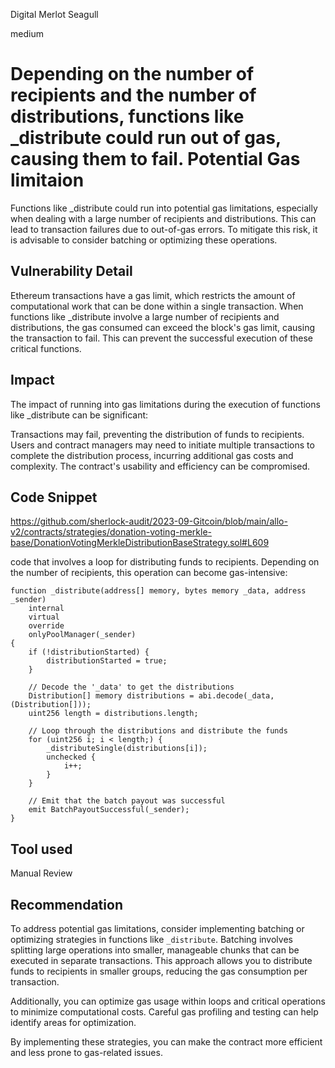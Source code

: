 Digital Merlot Seagull

medium

# Depending on the number of recipients and the number of distributions, functions like _distribute could run out of gas, causing them to fail. Potential Gas limitaion
Functions like _distribute could run into potential gas limitations, especially when dealing with a large number of recipients and distributions. This can lead to transaction failures due to out-of-gas errors. To mitigate this risk, it is advisable to consider batching or optimizing these operations.

## Vulnerability Detail
Ethereum transactions have a gas limit, which restricts the amount of computational work that can be done within a single transaction. When functions like _distribute involve a large number of recipients and distributions, the gas consumed can exceed the block's gas limit, causing the transaction to fail. This can prevent the successful execution of these critical functions.

## Impact
The impact of running into gas limitations during the execution of functions like _distribute can be significant:

Transactions may fail, preventing the distribution of funds to recipients.
Users and contract managers may need to initiate multiple transactions to complete the distribution process, incurring additional gas costs and complexity.
The contract's usability and efficiency can be compromised.

## Code Snippet
https://github.com/sherlock-audit/2023-09-Gitcoin/blob/main/allo-v2/contracts/strategies/donation-voting-merkle-base/DonationVotingMerkleDistributionBaseStrategy.sol#L609

 code that involves a loop for distributing funds to recipients. Depending on the number of recipients, this operation can become gas-intensive:

```solidity
function _distribute(address[] memory, bytes memory _data, address _sender)
    internal
    virtual
    override
    onlyPoolManager(_sender)
{
    if (!distributionStarted) {
        distributionStarted = true;
    }

    // Decode the '_data' to get the distributions
    Distribution[] memory distributions = abi.decode(_data, (Distribution[]));
    uint256 length = distributions.length;

    // Loop through the distributions and distribute the funds
    for (uint256 i; i < length;) {
        _distributeSingle(distributions[i]);
        unchecked {
            i++;
        }
    }

    // Emit that the batch payout was successful
    emit BatchPayoutSuccessful(_sender);
}
```
## Tool used

Manual Review

## Recommendation
To address potential gas limitations, consider implementing batching or optimizing strategies in functions like `_distribute`. Batching involves splitting large operations into smaller, manageable chunks that can be executed in separate transactions. This approach allows you to distribute funds to recipients in smaller groups, reducing the gas consumption per transaction.

Additionally, you can optimize gas usage within loops and critical operations to minimize computational costs. Careful gas profiling and testing can help identify areas for optimization.

By implementing these strategies, you can make the contract more efficient and less prone to gas-related issues.